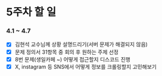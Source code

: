 # 5주차 할 일
### 4.1 ~ 4.7
- [x] 김현석 교수님께 상황 설명드리기(서버 문제가 해결되지 않음)
- [x] 문제 정의서 31항목 중 회의 후 원하는 주제 선정
- [x] 8번 문제(생일카페 ~) 어떻게 접근할지 디스코드 진행
- [x] X, instagram 등 SNS에서 어떻게 정보를 크롤링할지 고민해보기
